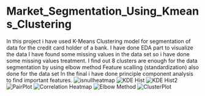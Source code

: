 # Market_Segmentation_Using_Kmeans_Clustering
In this project i have used K-Means Clustering model for segmentation of data for the credit card holder of a bank.
I have done EDA part to visualize the data
I have found some missing values in the data set so i have done some missing values treatment.
I find out 8 clusters are enough for the data segmentation by using elbow method
Feature scalling (standardization) also done for the data set
In the final i have done principle component analysis to find important features.
![isnullheatmap](https://user-images.githubusercontent.com/75720743/122973834-4bd63880-d3af-11eb-9975-66d616d0ba91.PNG)
![KDE   Hist](https://user-images.githubusercontent.com/75720743/122973855-509aec80-d3af-11eb-9521-82d339a23f09.PNG)
![KDE   Hist2](https://user-images.githubusercontent.com/75720743/122973862-52fd4680-d3af-11eb-8b13-76a20f56cd24.PNG)
![PairPlot](https://user-images.githubusercontent.com/75720743/122973872-555fa080-d3af-11eb-9c72-bfd8248c912b.PNG)
![Correlation Heatmap](https://user-images.githubusercontent.com/75720743/122973882-585a9100-d3af-11eb-9d9a-2afa88083cfd.PNG)
![Elbow Method](https://user-images.githubusercontent.com/75720743/122973897-5bee1800-d3af-11eb-8936-010cac08d2b6.PNG)
![ClusterPlot](https://user-images.githubusercontent.com/75720743/122973912-5ee90880-d3af-11eb-9aaa-e2df7ca28bfc.PNG)
